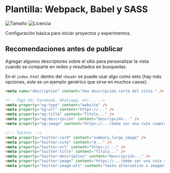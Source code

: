 # Plantilla: Webpack, Babel y SASS

![Tamaño](https://img.shields.io/github/repo-size/enflujo/plantilla-webpack?color=%235757f7&label=Tama%C3%B1o%20repo&logo=open-access&logoColor=white)
![Licencia](https://img.shields.io/github/license/enflujo/plantilla-webpack?label=Licencia&logo=open-source-initiative&logoColor=white)

Configuración básica para iniciar proyectos y experimentos.

## Recomendaciones antes de publicar

Agregar algunos descriptores sobre el sitio para personalizar la vista cuando se comparte en redes y resultados en busquedas.

En el `index.html` dentro del `<head>` se puede usar algo como esto (hay más opciones, este es un ejemplo genérico que sirve en muchos casos):

```html
<meta name="description" content="Una descripción corta del sitio." />

<!-- Tags OG: Facebook, Whatsapp, etc... -->
<meta property="og:type" content="website" />
<meta property="og:url" content="https://..." />
<meta property="og:title" content="Título..." />
<meta property="og:descripción" content="Descripción..." />
<meta property="og:image" content="https://...(debe ser una ruta completa: https://... y no './...')" />

<!-- Twitter -->
<meta property="twitter:card" content="summary_large_image" />
<meta property="twitter:site" content="@..." />
<meta property="twitter:url" content="https://..." />
<meta property="twitter:title" content="Título..." />
<meta property="twitter:description" content="Descripción..." />
<meta property="twitter:image" content="https://...(debe ser una ruta completa: https://... y no './...')" />
<meta property="twitter:image:alt" content="texto alternativo a imagen" />
```
